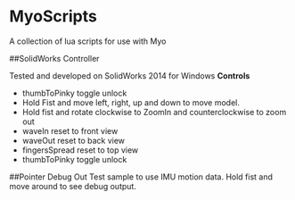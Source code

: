 MyoScripts
==========

A collection of lua scripts for use with Myo

##SolidWorks Controller

Tested and developed on SolidWorks 2014 for Windows
**Controls**

* thumbToPinky toggle unlock
* Hold Fist and move left, right, up and down to move model.
* Hold fist and rotate clockwise to ZoomIn and counterclockwise to zoom out
* waveIn reset to front view
* waveOut reset to back view
* fingersSpread reset to top view
* thumbToPinky toggle unlock

##Pointer Debug Out
Test sample to use IMU motion data.  Hold fist and move around to see debug output.
